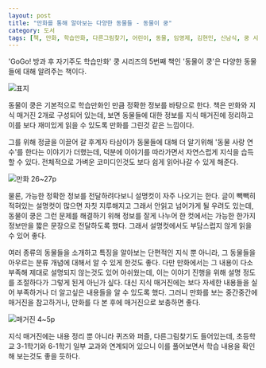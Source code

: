 ```yaml
---
layout: post
title: "만화를 통해 알아보는 다양한 동물들 - 동물이 쿵"
category: 도서
tags: [책, 만화, 학습만화, 다른그림찾기, 어린이, 동물, 임영제, 김현민, 신남식, 쿵 시리즈, 사파리, 이퍼블릭, 서평]
---
```


'GoGo! 방과 후 자기주도 학습만화' 쿵 시리즈의 5번째 책인
'동물이 쿵'은
다양한 동물들에 대해 알려주는 책이다.

![표지](https://lh3.googleusercontent.com/Ta8IpWvdw3CCP2cmRUEoRvJLrrEu_v6YkOYwaFBDERDzD5D-l7a132DLa6zLRvkQjDNx4TLf5BmLtA=s480)

동물이 쿵은 기본적으로 학습만화인 만큼 정확한 정보를 바탕으로 한다.
책은 만화와 지식 매거진 2개로 구성되어 있는데,
보면 동물들에 대한 정보를 지식 매거진에 정리하고
이를 보다 재미있게 읽을 수 있도록 만화를 그린것 같은 느낌이다.

그를 위해 정글을 이끌어 갈 후계자 타삼이가
동물들에 대해 더 알기위해 '동물 사랑 연수'를 한다는 이야기가 더했는데,
덕분에 이야기를 따라가면서 자연스럽게 지식을 습득할 수 있다.
전체적으로 가벼운 코미디인것도 보다 쉽게 읽어나갈 수 있게 해준다.

![만화 26~27p](https://lh3.googleusercontent.com/txwL5nr9FYhuHA42jIb0Akcwj6t39pmJhNg3f-74ZvvdbkJtz5x4wnUbxRr_j8tGaaRBUd1IDKdtYg)

물론, 가능한 정확한 정보를 전달하려다보니 설명컷이 자주 나오기는 한다.
글이 빽빽히 적혀있는 설명컷이 많으면 자칫 지루해지고 그래서 안읽고 넘어가게 될 우려도 있는데,
동물이 쿵은 그런 문제를 해결하기 위해 정보를 잘게 나누어
한 컷에서는 가능한 한가지 정보만을 짧은 문장으로 전달하도록 했다.
그래서 설명컷에서도 부담스럽지 않게 읽을 수 있어 좋다.

여러 종류의 동물들을 소개하고 특징을 알아보는 단편적인 지식 뿐 아니라,
그 동물들을 아우르는 분류 개념에 대해서 알 수 있게 한것도 좋다.
다만 만화에서는 그 내용이 다소 부족해 제대로 설명되지 않는것도 있어 아쉬웠는데,
이는 이야기 진행을 위해 설명 정도를 조절하다가 그렇게 된게 아닌가 싶다.
대신 지식 매거진에는 보다 자세한 내용들을 실어
부족하거나 더 알고싶은 내용들을 알 수 있도록 했다.
그러니 만화를 보는 중간중간에 매거진을 참고하거나,
만화를 다 본 후에 매거진으로 보충하면 좋다.

![매거진 4~5p](https://lh3.googleusercontent.com/guJKn5mxoONcqK0WTMol6hKV-6_sf3PLU8m-g_YTBTWHJhkoPnvhbnZ60zmatKj24FymJmnVUEpHAw)

지식 매거진에는 내용 정리 뿐 아니라
퀴즈와 퍼즐, 다른그림찾기도 들어있는데,
초등학교 3-1학기와 6-1학기 일부 교과와 연계되어 있으니
이를 풀어보면서 학습 내용을 확인해 보는것도 좋을 듯하다.
